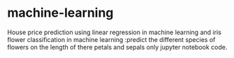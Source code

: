 # machine-learning
House price prediction using linear regression in machine learning  and iris flower classification in machine learning :predict the different species of flowers on the length of there petals and sepals only jupyter notebook code.
